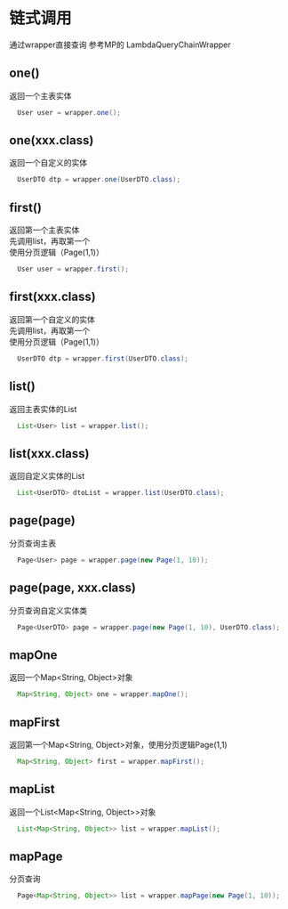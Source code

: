 # 链式调用

通过wrapper直接查询 参考MP的 LambdaQueryChainWrapper

## one() 
  返回一个主表实体
  ```java
    User user = wrapper.one();
  ```
## one(xxx.class) 
  返回一个自定义的实体
  ```java
    UserDTO dtp = wrapper.one(UserDTO.class);
  ```
## first() 
  返回第一个主表实体  
  先调用list，再取第一个 <Badge type="danger" text="1.4.13-" vertical="top" />  
  使用分页逻辑（Page(1,1)）<Badge type="tip" text="1.5.0+" vertical="top" />
  ```java
    User user = wrapper.first();
  ```
## first(xxx.class) 
  返回第一个自定义的实体    
  先调用list，再取第一个 <Badge type="danger" text="1.4.13-" vertical="top" />  
  使用分页逻辑（Page(1,1)）<Badge type="tip" text="1.5.0+" vertical="top" />
  ```java
    UserDTO dtp = wrapper.first(UserDTO.class);
  ```
## list() 
  返回主表实体的List
  ```java
    List<User> list = wrapper.list();
  ```
## list(xxx.class) 
  返回自定义实体的List
  ```java
    List<UserDTO> dtoList = wrapper.list(UserDTO.class);
  ```
## page(page) 
  分页查询主表
  ```java
    Page<User> page = wrapper.page(new Page(1, 10));
  ```
## page(page, xxx.class) 
  分页查询自定义实体类
  ```java
    Page<UserDTO> page = wrapper.page(new Page(1, 10), UserDTO.class);
  ```
## mapOne <Badge type="tip" text="1.5.0+" vertical="top" />
  返回一个Map&lt;String, Object&gt;对象  
  ```java
    Map<String, Object> one = wrapper.mapOne();
  ```
## mapFirst <Badge type="tip" text="1.5.0+" vertical="top" />
  返回第一个Map&lt;String, Object&gt;对象，使用分页逻辑Page(1,1)  
  ```java
    Map<String, Object> first = wrapper.mapFirst();
  ```
## mapList <Badge type="tip" text="1.5.0+" vertical="top" />
  返回一个List&lt;Map&lt;String, Object&gt;&gt;对象  
  ```java
    List<Map<String, Object>> list = wrapper.mapList();
  ```
## mapPage <Badge type="tip" text="1.5.0+" vertical="top" />
  分页查询
  ```java
    Page<Map<String, Object>> list = wrapper.mapPage(new Page(1, 10));
  ```
